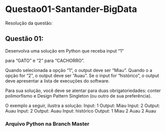 # Questao01-Santander-BigData
Resolução da questão:
## Questão 01:
Desenvolva uma solução em Python que receba input “1”

para “GATO” e “2” para “CACHORRO”.

Quando selecionada a opção “1”, o output deve ser “Miau”.
Quando o a opção for “2”, o output deve ser “Auau”. Se o input for “histórico”, o
output deve apresentar a lista de execuções do software.

Para sua solução, você deve se atentar para duas
obrigatoriedades: conter polimorfismo e Design Pattern Singleton (ou outro de
sua preferência).

O exemplo a seguir, ilustra a solução:
Input: 1
Output: Miau
Input: 2
Output: Auau
Input: 2
Output: Auau
Input: histórico
Output: 1 Miau
2 Auau
2 Auau

### Arquivo Python na Branch Master
